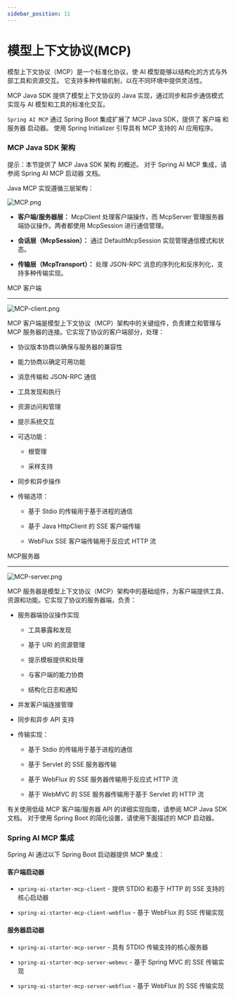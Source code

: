 ```yaml
---
sidebar_position: 11
---
```


# 模型上下文协议(MCP)

模型上下文协议（MCP）是一个标准化协议，使 AI 模型能够以结构化的方式与外部工具和资源交互。 它支持多种传输机制，以在不同环境中提供灵活性。

MCP Java SDK 提供了模型上下文协议的 Java 实现，通过同步和异步通信模式实现与 AI 模型和工具的标准化交互。

`Spring AI MCP` 通过 Spring Boot 集成扩展了 MCP Java SDK，提供了 客户端 和 服务器 启动器。 使用 Spring Initializer 引导具有 MCP 支持的 AI 应用程序。

### MCP Java SDK 架构

提示：本节提供了 MCP Java SDK 架构 的概述。 对于 Spring AI MCP 集成，请参阅 Spring AI MCP 启动器 文档。

Java MCP 实现遵循三层架构：

![MCP.png](/img/user/ai/tutorials/basics/MCP.png)

- **客户端/服务器层：** McpClient 处理客户端操作，而 McpServer 管理服务器端协议操作。两者都使用 McpSession 进行通信管理。

- **会话层（McpSession）：** 通过 DefaultMcpSession 实现管理通信模式和状态。

- **传输层（McpTransport）：** 处理 JSON-RPC 消息的序列化和反序列化，支持多种传输实现。

MCP 客户端

---

![MCP-client.png](/img/user/ai/tutorials/basics/MCP-client.png)

MCP 客户端是模型上下文协议（MCP）架构中的关键组件，负责建立和管理与 MCP 服务器的连接。它实现了协议的客户端部分，处理：

- 协议版本协商以确保与服务器的兼容性

- 能力协商以确定可用功能

- 消息传输和 JSON-RPC 通信

- 工具发现和执行

- 资源访问和管理

- 提示系统交互

- 可选功能：

    - 根管理

    - 采样支持

- 同步和异步操作

- 传输选项：

    - 基于 Stdio 的传输用于基于进程的通信

    - 基于 Java HttpClient 的 SSE 客户端传输

    - WebFlux SSE 客户端传输用于反应式 HTTP 流

MCP服务器

---
![MCP-server.png](/img/user/ai/tutorials/basics/MCP-server.png)

MCP 服务器是模型上下文协议（MCP）架构中的基础组件，为客户端提供工具、资源和功能。它实现了协议的服务器端，负责：

- 服务器端协议操作实现

  - 工具暴露和发现

  - 基于 URI 的资源管理

  - 提示模板提供和处理

  - 与客户端的能力协商

  - 结构化日志和通知

- 并发客户端连接管理

- 同步和异步 API 支持

- 传输实现：

  - 基于 Stdio 的传输用于基于进程的通信

  - 基于 Servlet 的 SSE 服务器传输

  - 基于 WebFlux 的 SSE 服务器传输用于反应式 HTTP 流

  - 基于 WebMVC 的 SSE 服务器传输用于基于 Servlet 的 HTTP 流

有关使用低级 MCP 客户端/服务器 API 的详细实现指南，请参阅 MCP Java SDK 文档。 对于使用 Spring Boot 的简化设置，请使用下面描述的 MCP 启动器。

### Spring AI MCP 集成

Spring AI 通过以下 Spring Boot 启动器提供 MCP 集成：

#### 客户端启动器

- `spring-ai-starter-mcp-client` - 提供 STDIO 和基于 HTTP 的 SSE 支持的核心启动器

- `spring-ai-starter-mcp-client-webflux` - 基于 WebFlux 的 SSE 传输实现

#### 服务器启动器

- `spring-ai-starter-mcp-server` - 具有 STDIO 传输支持的核心服务器

- `spring-ai-starter-mcp-server-webmvc` - 基于 Spring MVC 的 SSE 传输实现

- `spring-ai-starter-mcp-server-webflux` - 基于 WebFlux 的 SSE 传输实现
